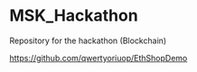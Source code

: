 # MSK_Hackathon
Repository for the hackathon (Blockchain)

https://github.com/qwertyoriuop/EthShopDemo
